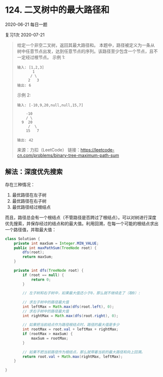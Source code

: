 # 124. 二叉树中的最大路径和

2020-06-21 每日一题

复习1次 2020-07-21

> 给定一个非空二叉树，返回其最大路径和。
> 本题中，路径被定义为一条从树中任意节点出发，达到任意节点的序列。该路径至少包含一个节点，且不一定经过根节点。
> 示例 1:
> ```
> 输入: [1,2,3]
>        1
>       / \
>      2   3
> 输出: 6
> ```
> 示例 2:
> ```
> 输入: [-10,9,20,null,null,15,7]
> 
>     -10
>     / \
>   9  20
>      /  \
>     15   7
> 
> 输出: 42
> ```
> 来源：力扣（LeetCode）
> 链接：https://leetcode-cn.com/problems/binary-tree-maximum-path-sum

## 解法：深度优先搜索
存在三种情况：
1. 最优路径在左子树
2. 最优路径在右子树
3. 最优路径经过根结点

而且，路径总会有一个根结点（不管路径是否跨过了根结点）。可以对树进行深度优先搜索，并保存经过的结点和的最大值。利用回溯，在每一个可能的根结点求出一个路径值，并取最大值：

```java
class Solution {
    private int maxSum = Integer.MIN_VALUE;
    public int maxPathSum(TreeNode root) {
        dfs(root);
        return maxSum;
    }
    
    private int dfs(TreeNode root) {
        if (root == null) {
            return 0;
        }
        
        // 左子树和右子树中，如果最大值还小于0，那么就不继续走了（取0）:
        
        // 求左子树中的路径最大值
        int leftMax = Math.max(dfs(root.left), 0);
        // 求右子树中的路径最大值
        int rightMax = Math.max(dfs(root.right), 0);
        
        // 如果把当前结点作为路径根结点时，路径的最大值是多少
        int rootMax = root.val + leftMax + rightMax;
        if (rootMax > maxSum) {
            maxSum = rootMax;
        }
        
        // 如果不把当前路径作为根结点，那么就带着当前的最大路径和向上回溯。
        return root.val + Math.max(rightMax, leftMax);
    }
    
}
```

